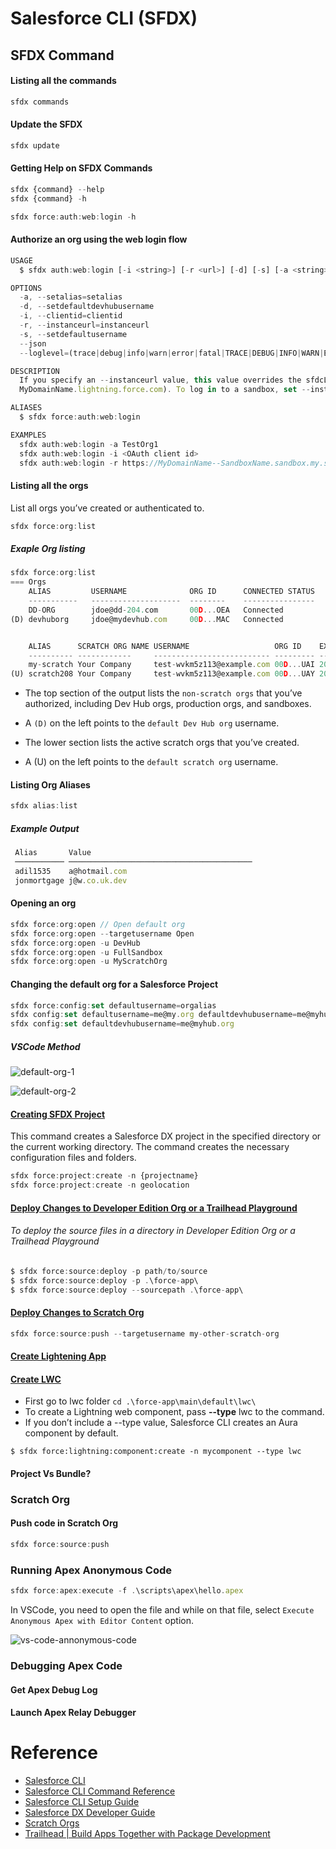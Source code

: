 # Salesforce CLI (SFDX)

## SFDX Command

#### Listing all the commands

```js
sfdx commands
```

#### Update the SFDX 

``` js
sfdx update 
```

#### Getting Help on SFDX Commands

```js
sfdx {command} --help
sfdx {command} -h

sfdx force:auth:web:login -h
```


#### Authorize an org using the web login flow

```js
USAGE
  $ sfdx auth:web:login [-i <string>] [-r <url>] [-d] [-s] [-a <string>] [--json] [--loglevel trace|debug|info|warn|error|fatal|TRACE|DEBUG|INFO|WARN|ERROR|FATAL]

OPTIONS
  -a, --setalias=setalias                                                           set an alias for the authenticated org
  -d, --setdefaultdevhubusername                                                    set the authenticated org as the default dev hub org for scratch org creation
  -i, --clientid=clientid                                                           OAuth client ID (sometimes called the consumer key)
  -r, --instanceurl=instanceurl                                                     the login URL of the instance the org lives on
  -s, --setdefaultusername                                                          set the authenticated org as the default username that all commands run against
  --json                                                                            format output as json
  --loglevel=(trace|debug|info|warn|error|fatal|TRACE|DEBUG|INFO|WARN|ERROR|FATAL)  [default: warn] logging level for this command invocation

DESCRIPTION
  If you specify an --instanceurl value, this value overrides the sfdcLoginUrl value in your sfdx-project.json file. To specify a My Domain URL, use the format MyDomainName.my.salesforce.com (not
  MyDomainName.lightning.force.com). To log in to a sandbox, set --instanceurl to https://MyDomainName--SandboxName.sandbox.my.salesforce.com.

ALIASES
  $ sfdx force:auth:web:login

EXAMPLES
  sfdx auth:web:login -a TestOrg1
  sfdx auth:web:login -i <OAuth client id>
  sfdx auth:web:login -r https://MyDomainName--SandboxName.sandbox.my.salesforce.com
```

#### Listing all the orgs

List all orgs you’ve created or authenticated to.

```js
sfdx force:org:list
```
##### Exaple Org listing

```js
sfdx force:org:list
=== Orgs
    ALIAS         USERNAME              ORG ID      CONNECTED STATUS
    -----------   --------------------  --------    ----------------
    DD-ORG        jdoe@dd-204.com       00D...OEA   Connected
(D) devhuborg     jdoe@mydevhub.com     00D...MAC   Connected


    ALIAS      SCRATCH ORG NAME USERNAME                   ORG ID    EXPIRATION DATE
    ---------- ------------     -------------------------- --------- ----------
    my-scratch Your Company     test-wvkm5z113@example.com 00D...UAI 2017-06-13
(U) scratch208 Your Company     test-wvkm5z113@example.com 00D...UAY 2017-06-13
```

- The top section of the output lists the `non-scratch orgs` that you’ve authorized, including Dev Hub orgs, production orgs, and sandboxes. 
- A `(D)` on the left points to the `default Dev Hub org` username.

- The lower section lists the active scratch orgs that you’ve created.
- A (U) on the left points to the `default scratch org` username.

#### Listing Org Aliases

```js
sfdx alias:list
```

##### Example Output

```js
 Alias       Value
 ─────────── ─────────────────────────────────────────
 adil1535    a@hotmail.com
 jonmortgage j@w.co.uk.dev
```

#### Opening an org

```js
sfdx force:org:open // Open default org
sfdx force:org:open --targetusername Open
sfdx force:org:open -u DevHub
sfdx force:org:open -u FullSandbox
sfdx force:org:open -u MyScratchOrg
```

#### Changing the default org for a Salesforce Project

```js
sfdx force:config:set defaultusername=orgalias
sfdx config:set defaultusername=me@my.org defaultdevhubusername=me@myhub.org
sfdx config:set defaultdevhubusername=me@myhub.org
```

##### VSCode Method

![default-org-1](https://user-images.githubusercontent.com/204423/164186916-8c26935e-e363-4587-8d80-ceb3462ace26.png)


![default-org-2](https://user-images.githubusercontent.com/204423/164187019-5ad071cd-9b5b-4e29-ae60-ba9d8d8cc49f.png)


#### [Creating SFDX Project](https://developer.salesforce.com/docs/atlas.en-us.sfdx_cli_reference.meta/sfdx_cli_reference/cli_reference_force_project.htm)

This command creates a Salesforce DX project in the specified directory or the current working directory. The command creates the necessary configuration files and folders.

```js
sfdx force:project:create -n {projectname}
sfdx force:project:create -n geolocation
```

#### [Deploy Changes to Developer Edition Org or a Trailhead Playground](https://developer.salesforce.com/docs/atlas.en-us.sfdx_cli_reference.meta/sfdx_cli_reference/cli_reference_force_source.htm#cli_reference_force_source_deploy)

###### To deploy the source files in a directory in Developer Edition Org or a Trailhead Playground

```js
$ sfdx force:source:deploy -p path/to/source
$ sfdx force:source:deploy -p .\force-app\
$ sfdx force:source:deploy --sourcepath .\force-app\
```

#### [Deploy Changes to Scratch Org]()
```js
sfdx force:source:push --targetusername my-other-scratch-org
```

#### [Create Lightening App]()

#### [Create LWC]()

- First go to lwc folder `cd .\force-app\main\default\lwc\`
- To create a Lightning web component, pass **--type** lwc to the command. 
- If you don’t include a --type value, Salesforce CLI creates an Aura component by default.

```
$ sfdx force:lightning:component:create -n mycomponent --type lwc
```

#### Project Vs Bundle?

### Scratch Org

#### Push code in Scratch Org

```js
sfdx force:source:push
```

### Running Apex Anonymous Code

```js
sfdx force:apex:execute -f .\scripts\apex\hello.apex
```

In VSCode, you need to open the file and while on that file, select `Execute Anonymous Apex with Editor Content` option.

![vs-code-annonymous-code](https://user-images.githubusercontent.com/204423/163756136-21dffb8d-297f-4c50-929a-e874c560a1a3.png)

### Debugging Apex Code

#### Get Apex Debug Log

#### Launch Apex Relay Debugger



# Reference

- [Salesforce CLI](https://developer.salesforce.com/tools/sfdxcli)
- [Salesforce CLI Command Reference](https://developer.salesforce.com/docs/atlas.en-us.sfdx_cli_reference.meta/sfdx_cli_reference/cli_reference_top.htm)
- [Salesforce CLI Setup Guide](https://developer.salesforce.com/docs/atlas.en-us.234.0.sfdx_setup.meta/sfdx_setup/sfdx_setup_intro.htm)
- [Salesforce DX Developer Guide](https://developer.salesforce.com/docs/atlas.en-us.sfdx_dev.meta/sfdx_dev/sfdx_dev_intro.htm)
- [Scratch Orgs](https://developer.salesforce.com/docs/atlas.en-us.sfdx_dev.meta/sfdx_dev/sfdx_dev_scratch_orgs.htm)
- [Trailhead | Build Apps Together with Package Development](https://trailhead.salesforce.com/en/content/learn/trails/sfdx_get_started)
